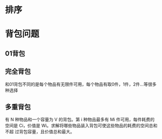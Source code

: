 # 排序  




# 背包问题  
## 01背包  


## 完全背包  
和01背包不同的是每个物品有无限件可用，每个物品有取0件，1件，2件...等很多种选择  

## 多重背包  
有 N 种物品和一个容量为 V 的背包。第 i 种物品最多有 Mi 件可用，每件耗费的
空间是 Ci，价值是 Wi。求解将哪些物品装入背包可使这些物品的耗费的空间总和不超
过背包容量，且价值总和最大。
